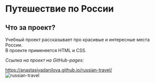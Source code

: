 # Путешествие по России

## Что за проект?  
Учебный проект рассказывает про красивые и интересные места России.  
В проекте применяется HTML и CSS. 

*Ссылка на проект на GitHub-pages:*

https://anastasiyadanilova.github.io/russian-travel/  
![russian-travel](https://user-images.githubusercontent.com/93146397/233844967-73bb7987-25b0-465e-b1ce-dc369e46fbf9.PNG)

